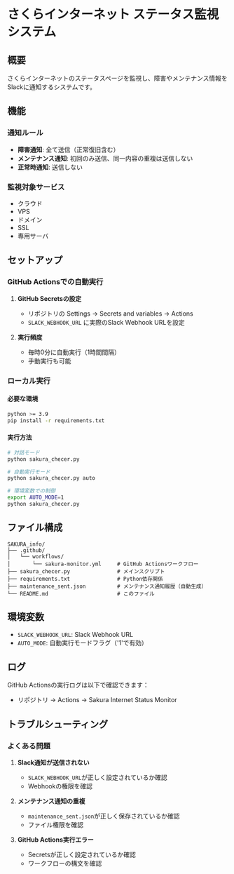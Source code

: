 # さくらインターネット ステータス監視システム

## 概要

さくらインターネットのステータスページを監視し、障害やメンテナンス情報をSlackに通知するシステムです。

## 機能

### 通知ルール
- **障害通知**: 全て送信（正常復旧含む）
- **メンテナンス通知**: 初回のみ送信、同一内容の重複は送信しない
- **正常時通知**: 送信しない

### 監視対象サービス
- クラウド
- VPS
- ドメイン
- SSL
- 専用サーバ

## セットアップ

### GitHub Actionsでの自動実行

1. **GitHub Secretsの設定**
   - リポジトリの Settings → Secrets and variables → Actions
   - `SLACK_WEBHOOK_URL` に実際のSlack Webhook URLを設定

2. **実行頻度**
   - 毎時0分に自動実行（1時間間隔）
   - 手動実行も可能

### ローカル実行

#### 必要な環境
```bash
python >= 3.9
pip install -r requirements.txt
```

#### 実行方法
```bash
# 対話モード
python sakura_checer.py

# 自動実行モード
python sakura_checer.py auto

# 環境変数での制御
export AUTO_MODE=1
python sakura_checer.py
```

## ファイル構成

```
SAKURA_info/
├── .github/
│   └── workflows/
│       └── sakura-monitor.yml     # GitHub Actionsワークフロー
├── sakura_checer.py               # メインスクリプト
├── requirements.txt               # Python依存関係
├── maintenance_sent.json          # メンテナンス通知履歴（自動生成）
└── README.md                      # このファイル
```

## 環境変数

- `SLACK_WEBHOOK_URL`: Slack Webhook URL
- `AUTO_MODE`: 自動実行モードフラグ（'1'で有効）

## ログ

GitHub Actionsの実行ログは以下で確認できます：
- リポジトリ → Actions → Sakura Internet Status Monitor

## トラブルシューティング

### よくある問題

1. **Slack通知が送信されない**
   - `SLACK_WEBHOOK_URL`が正しく設定されているか確認
   - Webhookの権限を確認

2. **メンテナンス通知の重複**
   - `maintenance_sent.json`が正しく保存されているか確認
   - ファイル権限を確認

3. **GitHub Actions実行エラー**
   - Secretsが正しく設定されているか確認
   - ワークフローの構文を確認
